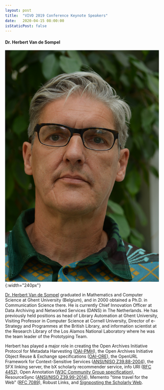 ```yaml
---
layout: post
title:  "VIVO 2019 Conference Keynote Speakers"
date:   2020-04-15 08:00:00
isStaticPost: false
---
```


#### Dr. Herbert Van de Sompel

![Dr. Herbert Van de Sompel](/img/people/hvds.jpg){:width="240px"}

[Dr. Herbert Van de Sompel](https://en.m.wikipedia.org/wiki/Herbert_Van_de_Sompel) graduated in Mathematics and Computer Science at Ghent University (Belgium), and in 2000 obtained a Ph.D. in Communication Science there. He is currently Chief Innovation Officer at Data Archiving and Networked Services (DANS) in The Netherlands. He has previously held positions as head of Library Automation at Ghent University, Visiting Professor in Computer Science at Cornell University, Director of e-Strategy and Programmes at the British Library, and information scientist at the Research Library of the Los Alamos National Laboratory where he was the team leader of the Prototyping Team.

Herbert has played a major role in creating the Open Archives Initiative Protocol for Metadata Harvesting ([OAI-PMH](http://www.openarchives.org/OAI/openarchivesprotocol.html)), the Open Archives Initiative Object Reuse & Exchange specifications ([OAI-ORE](http://www.openarchives.org/ore/1.0/toc)), the OpenURL Framework for Context-Sensitive Services ([ANSI/NISO Z39.88-2004](http://www.niso.org/apps/group_public/project/details.php?project_id=82)), the SFX linking server, the bX scholarly recommender service, info URI ([RFC 4452](http://ietf.org/rfc/rfc4452.txt)), Open Annotation ([W3C Community Group specification](http://www.openannotation.org/spec/core/)), ResourceSync ([ANSI/NISO Z39.99-2014](http://www.openarchives.org/rs/)), Memento "time travel for the Web" ([RFC 7089](http://ietf.org/rfc/rfc7089.txt)), Robust Links, and [Signposting the Scholarly Web](http://signposting.org/).
